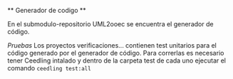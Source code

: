 ** Generador de codigo **

En el submodulo-repositorio UML2ooec se encuentra el generador de código.  

*Pruebas*
Los proyectos verificaciones... contienen test unitarios para el código generado por el generador de código. Para correrlas es necesario tener Ceedling intalado y dentro de la carpeta test de cada uno ejecutar el comando `ceedling test:all`

